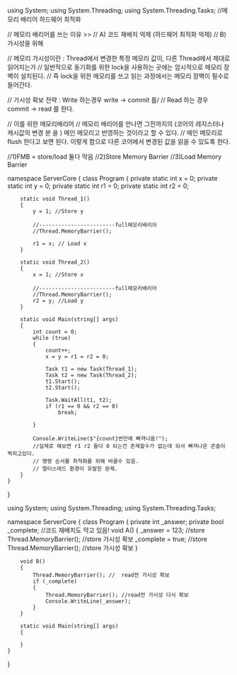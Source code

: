 using System;
using System.Threading;
using System.Threading.Tasks;
//메모리 배리어 하드웨어 최적화

// 메모리 배리어를 쓰는 이유 >>
//  A) 코드 재배치 억제 (하드웨어 최적화 억제)
//  B) 가시성을 위해

// 메모리 가시성이란 : Thread에서 변경한 특정 메모리 값이, 다른 Thread에서 제대로 읽어지는가
// 일반적으로 동기화를 위한 lock을 사용하는 곳에는 암시적으로 메모리 장벽이 설치된다.
// 즉 lock을 위한 메모리를 쓰고 읽는 과정에서는 메모리 장벽이 필수로 들어간다.


// 가시성 확보 전략 : Write 하는경우 write -> commit 를/
// Read 하는 경우 commit -> read 를 한다.


// 이를 위한 메모리배리어
// 메모리 배리어를 만나면 그전까지의 (코어의 레지스터나 캐시값의  변경 분 을 ) 메인 메모리고 반영하는 것이라고 할 수 있다.
// 메인 메모리로 flush 한다고 보면 된다. 이렇게 함으로 다른 코어에서 변경된 값을 읽을 수 있도록 한다.


//1)FMB = store/load 둘다 막음
//2)Store Memory Barrier
//3)Load Memory Barrier

namespace ServerCore
{
class Program
{
private static int x = 0;
private static int y = 0;
private static int r1 = 0;
private static int r2 = 0;

        static void Thread_1()
        {
            y = 1; //Store y
            
            //------------------------full메모리배리어
            //Thread.MemoryBarrier();
            
            r1 = x; // Load x
        }

        static void Thread_2()
        {
            x = 1; //Store x
            
            //------------------------full메모리배리어
            //Thread.MemoryBarrier();
            r2 = y; //Load y
        }
        
        static void Main(string[] args)
        {
            int count = 0;
            while (true)
            {
                count++;
                x = y = r1 = r2 = 0;

                Task t1 = new Task(Thread_1);
                Task t2 = new Task(Thread_2);
                t1.Start();
                t2.Start();

                Task.WaitAll(t1, t2);
                if (r1 == 0 && r2 == 0)
                    break;

            }

            Console.WriteLine($"{count}번만에 빠져나옴!");
            //실제로 해보면 r1 r2 둘다 0 되는건 존재할수가 없는데 되서 빠져나온 콘솔이 찍히고있다.
            // 명령 순서를 최적화를 위해 바꿀수 있음. 
            // 멀티스레드 환경이 유발한 문제. 
        }
    }
}

using System;
using System.Threading;
using System.Threading.Tasks;

namespace ServerCore
{
class Program
{
private int _answer;
private bool _complete;
//코드 재배치도 막고 있음!
void A()
{
_answer = 123; //store
Thread.MemoryBarrier(); //store 가시성 확보
_complete = true; //store
Thread.MemoryBarrier(); //store 가시성 확보
}

        void B()
        {
            Thread.MemoryBarrier(); //  read전 가시성 확보
            if (_complete)
            {
                Thread.MemoryBarrier(); //read전 가시성 다시 확보
                Console.WriteLine(_answer);
            }
        }
   
        static void Main(string[] args)
        {
            
        }
    }
}
